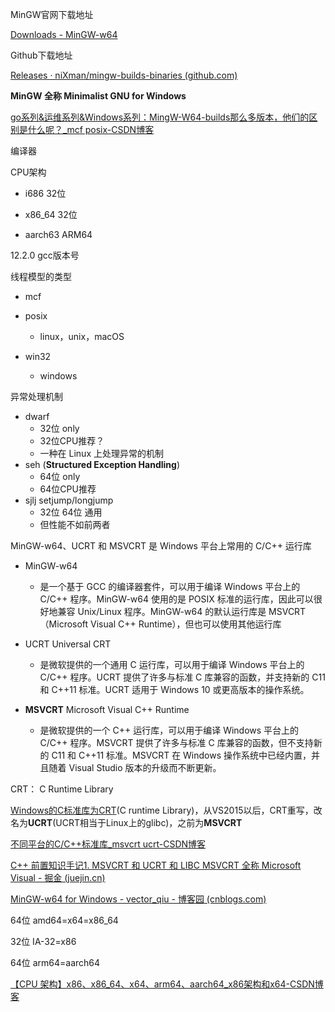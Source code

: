 MinGW官网下载地址

[Downloads - MinGW-w64](https://www.mingw-w64.org/downloads/)

Github下载地址 

[Releases · niXman/mingw-builds-binaries (github.com)](https://github.com/niXman/mingw-builds-binaries/releases)





**MinGW 全称 Minimalist GNU for Windows**

[go系列&运维系列&Windows系列：MingW-W64-builds那么多版本，他们的区别是什么呢？_mcf posix-CSDN博客](https://blog.csdn.net/weixin_54626591/article/details/141887810)

编译器



CPU架构

- i686  32位

- x86_64 32位
- aarch63 ARM64



12.2.0 gcc版本号



线程模型的类型

- mcf

- posix 
    - linux，unix，macOS
- win32
    - windows



异常处理机制

- dwarf
    - 32位 only 
    - 32位CPU推荐？
    - 一种在 Linux 上处理异常的机制
- seh (**Structured Exception Handling**)
    - 64位 only
    - 64位CPU推荐
- sjlj  setjump/longjump
    - 32位 64位 通用
    - 但性能不如前两者



MinGW-w64、UCRT 和 MSVCRT 是 Windows 平台上常用的 C/C++ 运行库

- MinGW-w64
    - 是一个基于 GCC 的编译器套件，可以用于编译 Windows 平台上的 C/C++ 程序。MinGW-w64 使用的是 POSIX 标准的运行库，因此可以很好地兼容 Unix/Linux 程序。MinGW-w64 的默认运行库是 MSVCRT（Microsoft Visual C++ Runtime），但也可以使用其他运行库

- UCRT Universal CRT
    - 是微软提供的一个通用 C 运行库，可以用于编译 Windows 平台上的 C/C++ 程序。UCRT 提供了许多与标准 C 库兼容的函数，并支持新的 C11 和 C++11 标准。UCRT 适用于 Windows 10 或更高版本的操作系统。
- **MSVCRT**  Microsoft Visual C++ Runtime
    - 是微软提供的一个 C++ 运行库，可以用于编译 Windows 平台上的 C/C++ 程序。MSVCRT 提供了许多与标准 C 库兼容的函数，但不支持新的 C11 和 C++11 标准。MSVCRT 在 Windows 操作系统中已经内置，并且随着 Visual Studio 版本的升级而不断更新。



CRT： C Runtime Library



[Windows的C标准库为CRT](https://learn.microsoft.com/en-us/cpp/c-runtime-library/crt-library-features?view=msvc-170)(C runtime Library)，从VS2015以后，CRT重写，改名为**UCRT**(UCRT相当于Linux上的glibc)，之前为**MSVCRT**





[不同平台的C/C++标准库_msvcrt ucrt-CSDN博客](https://blog.csdn.net/lewif/article/details/126973634)

[C++ 前置知识手记1. MSVCRT 和 UCRT 和 LIBC MSVCRT 全称 Microsoft Visual - 掘金 (juejin.cn)](https://juejin.cn/post/7187346266311884858)

[MinGW-w64 for Windows - vector_qiu - 博客园 (cnblogs.com)](https://www.cnblogs.com/vectorqiu/p/17333558.html)





64位 amd64=x64=x86_64

32位 IA-32=x86

64位 arm64=aarch64



[【CPU 架构】x86、x86_64、x64、arm64、aarch64_x86架构和x64-CSDN博客](https://blog.csdn.net/be_racle/article/details/134764629)